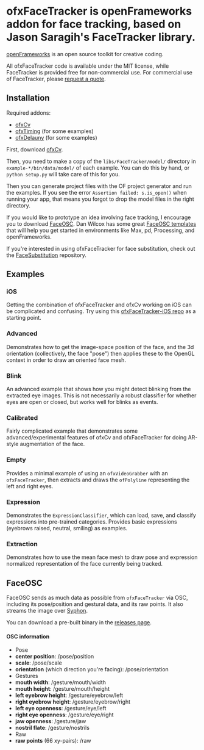 # ofxFaceTracker is openFrameworks addon for face tracking, based on Jason Saragih's FaceTracker library.

[openFrameworks](http://openFrameworks.cc/) is an open source toolkit for creative coding.

All ofxFaceTracker code is available under the MIT license, while FaceTracker is provided free for non-commercial use. For commercial use of FaceTracker, please [request a quote](http://facetracker.net/quote/).

## Installation

Required addons:
  - [ofxCv](https://github.com/kylemcdonald/ofxCv)
  - [ofxTiming](https://github.com/kylemcdonald/ofxTiming) (for some examples)
  - [ofxDelauny](https://github.com/obviousjim/ofxDelaunay) (for some examples)

First, download [ofxCv](hhttps://github.com/kylemcdonald/ofxCv).

Then, you need to make a copy of the `libs/FaceTracker/model/` directory in `example-*/bin/data/model/` of each example. You can do this by hand, or `python setup.py` will take care of this for you.

Then you can generate project files with the OF project generator and run the examples. If you see the error `Assertion failed: s.is_open()` when running your app, that means you forgot to drop the model files in the right directory.

If you would like to prototype an idea involving face tracking, I encourage you to download [FaceOSC](https://github.com/kylemcdonald/ofxFaceTracker/releases). Dan Wilcox has some great [FaceOSC templates](https://github.com/CreativeInquiry/FaceOSC-Templates) that will help you get started in environments like Max, pd, Processing, and openFrameworks.

If you're interested in using ofxFaceTracker for face substitution, check out the [FaceSubstitution](https://github.com/arturoc/FaceSubstitution) repository.

## Examples

### iOS

Getting the combination of ofxFaceTracker and ofxCv working on iOS can be complicated and confusing. Try using this [ofxFaceTracker-iOS repo](https://github.com/kylemcdonald/ofxFaceTracker-iOS) as a starting point.

### Advanced

Demonstrates how to get the image-space position of the face, and the 3d orientation (collectively, the face "pose") then applies these to the OpenGL context in order to draw an oriented face mesh.

### Blink

An advanced example that shows how you might detect blinking from the extracted eye images. This is not necessarily a robust classifier for whether eyes are open or closed, but works well for blinks as events.

### Calibrated

Fairly complicated example that demonstrates some advanced/experimental features of ofxCv and ofxFaceTracker for doing AR-style augmentation of the face.

### Empty

Provides a minimal example of using an `ofxVideoGrabber` with an `ofxFaceTracker`, then extracts and draws the `ofPolyline` representing the  left and right eyes.

### Expression

Demonstrates the `ExpressionClassifier`, which can load, save, and classify expressions into pre-trained categories. Provides basic expressions (eyebrows raised, neutral, smiling) as examples.

### Extraction

Demonstrates how to use the mean face mesh to draw pose and expression normalized representation of the face currently being tracked.


## FaceOSC

FaceOSC sends as much data as possible from `ofxFaceTracker` via OSC, including its pose/position and gestural data, and its raw points. It also streams the image over [Syphon](http://syphon.v002.info/).

You can download a pre-built binary in the [releases page](https://github.com/kylemcdonald/ofxFaceTracker/releases).   

#### OSC information

 * Pose
  * **center position**: /pose/position
  * **scale**: /pose/scale
  * **orientation** (which direction you're facing): /pose/orientation
 * Gestures
  * **mouth width**: /gesture/mouth/width
  * **mouth height**: /gesture/mouth/height
  * **left eyebrow height**: /gesture/eyebrow/left
  * **right eyebrow height**: /gesture/eyebrow/right
  * **left eye openness**: /gesture/eye/left
  * **right eye openness**: /gesture/eye/right
  * **jaw openness**: /gesture/jaw
  * **nostril flate**: /gesture/nostrils
 * Raw
  * **raw points** (66 xy-pairs): /raw


